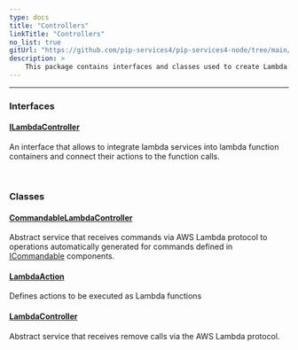 ```yaml
---
type: docs
title: "Controllers"
linkTitle: "Controllers"
no_list: true
gitUrl: "https://github.com/pip-services4/pip-services4-node/tree/main/pip-services4-aws-node"
description: >
    This package contains interfaces and classes used to create Lambda services.
---
```

---

<div class="module-body"> 


### Interfaces

#### [ILambdaController](ilambda_controller)
An interface that allows to integrate lambda services into lambda function containers and connect their actions to the function calls.

<br>

### Classes

#### [CommandableLambdaController](commandable_lambda_controller)
Abstract service that receives commands via AWS Lambda protocol to operations automatically generated for commands defined in [ICommandable](../../rpc/commands/icommandable) components.

#### [LambdaAction](lambda_action)
Defines actions to be executed as Lambda functions


#### [LambdaController](lambda_controller)
Abstract service that receives remove calls via the AWS Lambda protocol.

</div>
